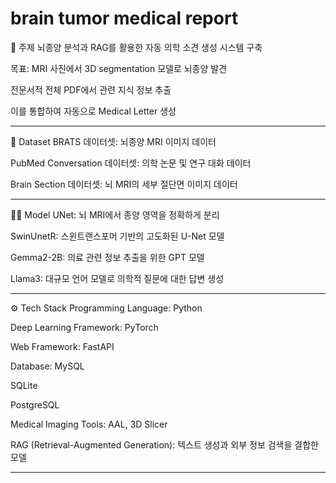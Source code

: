 # brain tumor medical report

🧠 주제
뇌종양 분석과 RAG를 활용한 자동 의학 소견 생성 시스템 구축

목표:
MRI 사진에서 3D segmentation 모델로 뇌종양 발견

전문서적 전체 PDF에서 관련 지식 정보 추출

이를 통합하여 자동으로 Medical Letter 생성

---

📂 Dataset
BRATS 데이터셋: 뇌종양 MRI 이미지 데이터

PubMed Conversation 데이터셋: 의학 논문 및 연구 대화 데이터

Brain Section 데이터셋: 뇌 MRI의 세부 절단면 이미지 데이터

---

🧑‍💻 Model
UNet: 뇌 MRI에서 종양 영역을 정확하게 분리

SwinUnetR: 스윈트랜스포머 기반의 고도화된 U-Net 모델

Gemma2-2B: 의료 관련 정보 추출을 위한 GPT 모델

Llama3: 대규모 언어 모델로 의학적 질문에 대한 답변 생성

---

⚙️ Tech Stack
Programming Language: Python

Deep Learning Framework: PyTorch

Web Framework: FastAPI

Database:
MySQL

SQLite

PostgreSQL

Medical Imaging Tools: AAL, 3D Slicer

RAG (Retrieval-Augmented Generation): 텍스트 생성과 외부 정보 검색을 결합한 모델

---
